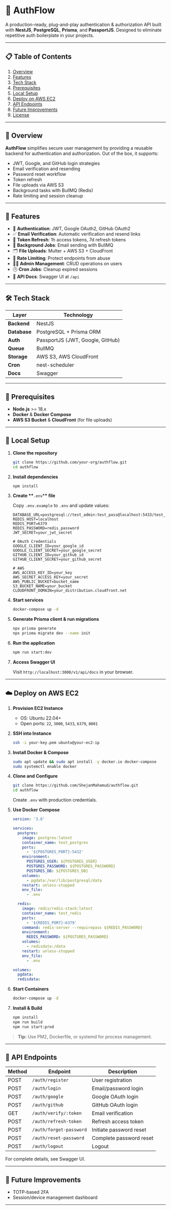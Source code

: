 # 🚀 AuthFlow

&#x20; &#x20;

A production-ready, plug-and-play authentication & authorization API built with **NestJS**, **PostgreSQL**, **Prisma**, and **PassportJS**. Designed to eliminate repetitive auth boilerplate in your projects.

---

## 📋 Table of Contents

1. [Overview](#overview)
2. [Features](#features)
3. [Tech Stack](#tech-stack)
4. [Prerequisites](#prerequisites)
5. [Local Setup](#local-setup)
6. [Deploy on AWS EC2](#deploy-on-aws-ec2)
7. [API Endpoints](#api-endpoints)
8. [Future Improvements](#future-improvements)
9. [License](#license)

---

## 📝 Overview

**AuthFlow** simplifies secure user management by providing a reusable backend for authentication and authorization. Out of the box, it supports:

- JWT, Google, and GitHub login strategies
- Email verification and resending
- Password reset workflow
- Token refresh
- File uploads via AWS S3
- Background tasks with BullMQ (Redis)
- Rate limiting and session cleanup

---

## 🎯 Features

- 🔐 **Authentication**: JWT, Google OAuth2, GitHub OAuth2
- ✅ **Email Verification**: Automatic verification and resend links
- 🔁 **Token Refresh**: 1h access tokens, 7d refresh tokens
- 🔄 **Background Jobs**: Email sending with BullMQ
- 🗂 **File Uploads**: Multer + AWS S3 + CloudFront
- 🚨 **Rate Limiting**: Protect endpoints from abuse
- 🧑‍💻 **Admin Management**: CRUD operations on users
- 🕒 **Cron Jobs**: Cleanup expired sessions
- 📄 **API Docs**: Swagger UI at `/api`

---

## 🛠️ Tech Stack

| Layer        | Technology                       |
| ------------ | -------------------------------- |
| **Backend**  | NestJS                           |
| **Database** | PostgreSQL + Prisma ORM          |
| **Auth**     | PassportJS (JWT, Google, GitHub) |
| **Queue**    | BullMQ                   |
| **Storage**  | AWS S3, AWS CloudFront           |
| **Cron**     | nest-scheduler                        |
| **Docs**     | Swagger                          |

---

## 🧰 Prerequisites

- **Node.js** >= 18.x
- **Docker** & **Docker Compose**
- **AWS S3 Bucket** & **CloudFront** (for file uploads)

---

## 🚀 Local Setup

1. **Clone the repository**

   ```bash
   git clone https://github.com/your-org/authflow.git
   cd authflow
   ```

2. **Install dependencies**

   ```bash
   npm install
   ```

3. **Create \*\***`.env`\***\* file**

   Copy `.env.example` to `.env` and update values:

   ```env
   DATABASE_URL=postgresql://test_admin:test_pass@localhost:5433/test_db
   REDIS_HOST=localhost
   REDIS_PORT=6379
   REDIS_PASSWORD=redis_password
   JWT_SECRET=your_jwt_secret

   # OAuth Credentials
   GOOGLE_CLIENT_ID=your_google_id
   GOOGLE_CLIENT_SECRET=your_google_secret
   GITHUB_CLIENT_ID=your_github_id
   GITHUB_CLIENT_SECRET=your_github_secret

   # AWS
   AWS_ACCESS_KEY_ID=your_key
   AWS_SECRET_ACCESS_KEY=your_secret
   AWS_PUBLIC_BUCKET=bucket_name
   S3_BUCKET_NAME=your_bucket
   CLOUDFRONT_DOMAIN=your_distribution.cloudfront.net
   ```

4. **Start services**

   ```bash
   docker-compose up -d
   ```

5. **Generate Prisma client & run migrations**

   ```bash
   npx prisma generate
   npx prisma migrate dev --name init
   ```

6. **Run the application**

   ```bash
   npm run start:dev
   ```

7. **Access Swagger UI**

   Visit `http://localhost:3000/v1/api/docs` in your browser.

---

## ☁️ Deploy on AWS EC2

1. **Provision EC2 Instance**
   - OS: Ubuntu 22.04+
   - Open ports: `22`, `3000`, `5433`, `6379`, `8001`

2. **SSH into Instance**

   ```bash
   ssh -i your-key.pem ubuntu@your-ec2-ip
   ```

3. **Install Docker & Compose**

   ```bash
   sudo apt update && sudo apt install -y docker.io docker-compose
   sudo systemctl enable docker
   ```

4. **Clone and Configure**

   ```bash
   git clone https://github.com/ShejanMahamud/authflow.git
   cd authflow
   ```

   Create `.env` with production credentials.

5. **Use Docker Compose**

   ```yaml
   version: '3.8'

   services:
     postgres:
       image: postgres:latest
       container_name: test_postgres
       ports:
         - '${POSTGRES_PORT}:5432'
       environment:
         POSTGRES_USER: ${POSTGRES_USER}
         POSTGRES_PASSWORD: ${POSTGRES_PASSWORD}
         POSTGRES_DB: ${POSTGRES_DB}
       volumes:
         - pgdata:/var/lib/postgresql/data
       restart: unless-stopped
       env_file:
         - .env

     redis:
       image: redis/redis-stack:latest
       container_name: test_redis
       ports:
         - '${REDIS_PORT}:6379'
       command: redis-server --requirepass ${REDIS_PASSWORD}
       environment:
         REDIS_PASSWORD: ${POSTGRES_PASSWORD}
       volumes:
         - redisdata:/data
       restart: unless-stopped
       env_file:
         - .env

   volumes:
     pgdata:
     redisdata:
   ```

6. **Start Containers**

   ```bash
   docker-compose up -d
   ```

7. **Install & Build**

   ```bash
   npm install
   npm run build
   npm run start:prod
   ```

> **Tip:** Use PM2, Dockerfile, or systemd for process management.

---

## 🔄 API Endpoints

| Method | Endpoint                | Description             |
| ------ | ----------------------- | ----------------------- |
| POST   | `/auth/register`        | User registration       |
| POST   | `/auth/login`           | Email/password login    |
| POST   | `/auth/google`          | Google OAuth login      |
| POST   | `/auth/github`          | GitHub OAuth login      |
| GET    | `/auth/verify/:token`   | Email verification      |
| POST   | `/auth/refresh-token`   | Refresh access token    |
| POST   | `/auth/forgot-password` | Initiate password reset |
| POST   | `/auth/reset-password`  | Complete password reset |
| POST   | `/auth/logout`          | Logout |

For complete details, see Swagger UI.

---

## 🚧 Future Improvements

- TOTP-based 2FA
- Session/device management dashboard

---
